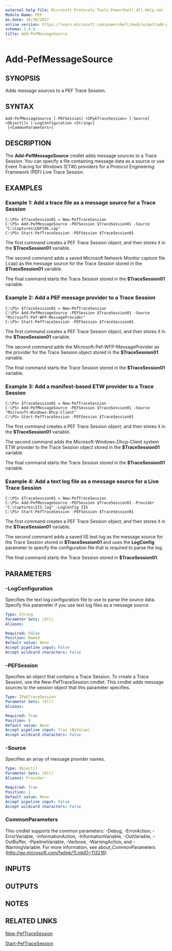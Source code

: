 ```yaml
---
external help file: Microsoft.Protocols.Tools.PowerShell.dll-Help.xml
Module Name: PEF
ms.date: 10/30/2017
online version: https://learn.microsoft.com/powershell/module/pef/add-pefmessagesource?view=windowsserver2012r2-ps&wt.mc_id=ps-gethelp
schema: 2.0.0
title: Add-PefMessageSource
---
```


# Add-PefMessageSource

## SYNOPSIS
Adds message sources to a PEF Trace Session.

## SYNTAX

```
Add-PefMessageSource [-PEFSession] <IPpkTraceSession> [-Source] <Object[]> [-LogConfiguration <String>]
 [<CommonParameters>]
```

## DESCRIPTION
The **Add-PefMessageSource** cmdlet adds message sources to a Trace Session.
You can specify a file containing message data as a source or use Event Tracing for Windows (ETW) providers for a Protocol Engineering Framework (PEF) Live Trace Session.

## EXAMPLES

### Example 1: Add a trace file as a message source for a Trace Session
```
C:\PS> $TraceSession01 = New-PefTraceSession
C:\PS> Add-PefMessageSource -PEFSession $TraceSession01 -Source "C:\Captures\UDP10k.cap"
C:\PS> Start-PefTraceSession -PEFSession $TraceSession01
```

The first command creates a PEF Trace Session object, and then stores it in the **$TraceSession01** variable.

The second command adds a saved Microsoft Network Monitor capture file (.cap) as the message source for the Trace Session stored in the **$TraceSession01** variable.

The final command starts the Trace Session stored in the **$TraceSession01** variable.

### Example 2: Add a PEF message provider to a Trace Session
```
C:\PS> $TraceSession01 = New-PefTraceSession
C:\PS> Add-PefMessageSource -PEFSession $TraceSession01 -Source "Microsoft-Pef-WFP-MessageProvider"
C:\PS> Start-PefTraceSession -PEFSession $TraceSession01
```

The first command creates a PEF Trace Session object, and then stores it in the **$TraceSession01** variable.

The second command adds the Microsoft-Pef-WFP-MessageProvider as the provider for the Trace Session object stored in the **$TraceSession01** variable.

The final command starts the Trace Session stored in the **$TraceSession01** variable.

### Example 3: Add a manifest-based ETW provider to a Trace Session
```
C:\PS> $TraceSession01 = New-PefTraceSession
C:\PS> Add-PefMessageSource -PEFSession $TraceSession01 -Source "Microsoft-Windows-Dhcp-Client"
C:\PS> Start-PefTraceSession -PEFSession $TraceSession01
```

The first command creates a PEF Trace Session object, and then stores it in the **$TraceSession01** variable.

The second command adds the Microsoft-Windows-Dhcp-Client system ETW provider to the Trace Session object stored in the **$TraceSession01** variable.

The final command starts the Trace Session stored in the **$TraceSession01** variable.

### Example 4: Add a text log file as a message source for a Live Trace Session
```
C:\PS> $TraceSession01 = New-PefTraceSession
C:\PS> Add-PefMessageSource -PEFSession $TraceSession01 -Provider "C:\Captures\IIS.log" -LogConfig IIS
C:\PS> Start-PefTraceSession -PEFSession $TraceSession01
```

The first command creates a PEF Trace Session object, and then stores it in the **$TraceSession01** variable.

The second command adds a saved IIS text log as the message source for the Trace Session stored in **$TraceSession01** and uses the **LogConfig** parameter to specify the configuration file that is required to parse the log.

The final command starts the Trace Session stored in **$TraceSession01**.

## PARAMETERS

### -LogConfiguration
Specifies the text log configuration file to use to parse the source data.
Specify this parameter if you use text log files as a message source.

```yaml
Type: String
Parameter Sets: (All)
Aliases: 

Required: False
Position: Named
Default value: None
Accept pipeline input: False
Accept wildcard characters: False
```

### -PEFSession
Specifies an object that contains a Trace Session. 
To create a Trace Session, use the New-PefTraceSession cmdlet.
This cmdlet adds message sources to the session object that this parameter specifies.

```yaml
Type: IPpkTraceSession
Parameter Sets: (All)
Aliases: 

Required: True
Position: 0
Default value: None
Accept pipeline input: True (ByValue)
Accept wildcard characters: False
```

### -Source
Specifies an array of message provider names.

```yaml
Type: Object[]
Parameter Sets: (All)
Aliases: Provider

Required: True
Position: 1
Default value: None
Accept pipeline input: False
Accept wildcard characters: False
```

### CommonParameters
This cmdlet supports the common parameters: -Debug, -ErrorAction, -ErrorVariable, -InformationAction, -InformationVariable, -OutVariable, -OutBuffer, -PipelineVariable, -Verbose, -WarningAction, and -WarningVariable. For more information, see about_CommonParameters (http://go.microsoft.com/fwlink/?LinkID=113216).

## INPUTS

## OUTPUTS

## NOTES

## RELATED LINKS

[New-PefTraceSession](./New-PefTraceSession.md)

[Start-PefTraceSession](./Start-PefTraceSession.md)

